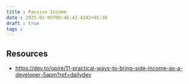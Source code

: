 ```yaml
---
title : Passive Income
date : 2025-01-05T06:46:42.4242+05:30
draft : true
tags : 
---
```


## Resources

- https://dev.to/opire/11-practical-ways-to-bring-side-income-as-a-developer-5apm?ref=dailydev